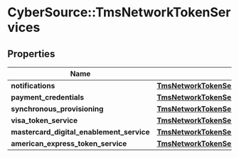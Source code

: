# CyberSource::TmsNetworkTokenServices

## Properties
Name | Type | Description | Notes
------------ | ------------- | ------------- | -------------
**notifications** | [**TmsNetworkTokenServicesNotifications**](TmsNetworkTokenServicesNotifications.md) |  | [optional] 
**payment_credentials** | [**TmsNetworkTokenServicesPaymentCredentials**](TmsNetworkTokenServicesPaymentCredentials.md) |  | [optional] 
**synchronous_provisioning** | [**TmsNetworkTokenServicesSynchronousProvisioning**](TmsNetworkTokenServicesSynchronousProvisioning.md) |  | [optional] 
**visa_token_service** | [**TmsNetworkTokenServicesVisaTokenService**](TmsNetworkTokenServicesVisaTokenService.md) |  | [optional] 
**mastercard_digital_enablement_service** | [**TmsNetworkTokenServicesMastercardDigitalEnablementService**](TmsNetworkTokenServicesMastercardDigitalEnablementService.md) |  | [optional] 
**american_express_token_service** | [**TmsNetworkTokenServicesAmericanExpressTokenService**](TmsNetworkTokenServicesAmericanExpressTokenService.md) |  | [optional] 


